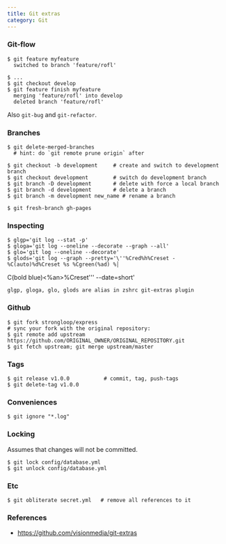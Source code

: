 ```yaml
---
title: Git extras
category: Git
---
```


### Git-flow

    $ git feature myfeature
      switched to branch 'feature/rofl'

    $ ...
    $ git checkout develop
    $ git feature finish myfeature
      merging 'feature/rofl' into develop
      deleted branch 'feature/rofl'

Also `git-bug` and `git-refactor`.

### Branches

    $ git delete-merged-branches
      # hint: do `git remote prune origin` after

    $ git checkout -b development     # create and switch to development branch
    $ git checkout development        # switch do development branch
    $ git branch -D development       # delete with force a local branch
    $ git branch -d development       # delete a branch
    $ git branch -m development new_name # rename a branch      

    $ git fresh-branch gh-pages

### Inspecting

    $ glgp='git log --stat -p' 
    $ gloga='git log --oneline --decorate --graph --all'
    $ glo='git log --oneline --decorate'
    $ glods='git log --graph --pretty='\''%Cred%h%Creset -%C(auto)%d%Creset %s %Cgreen(%ad) %│
C(bold blue)<%an>%Creset'\'' --date=short'  

    glgp, gloga, glo, glods are alias in zshrc git-extras plugin

### Github

    $ git fork strongloop/express
    # sync your fork with the original repository:
    $ git remote add upstream https://github.com/ORIGINAL_OWNER/ORIGINAL_REPOSITORY.git
    $ git fetch upstream; git merge upstream/master


### Tags

    $ git release v1.0.0           # commit, tag, push-tags
    $ git delete-tag v1.0.0

### Conveniences

    $ git ignore "*.log"

### Locking

Assumes that changes will not be committed.

    $ git lock config/database.yml
    $ git unlock config/database.yml

### Etc

    $ git obliterate secret.yml   # remove all references to it

### References

 * https://github.com/visionmedia/git-extras
